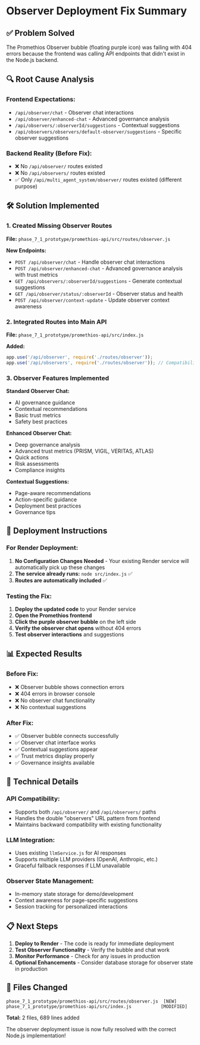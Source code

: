 # Observer Deployment Fix Summary

## ✅ **Problem Solved**

The Promethios Observer bubble (floating purple icon) was failing with 404 errors because the frontend was calling API endpoints that didn't exist in the Node.js backend.

## 🔍 **Root Cause Analysis**

### **Frontend Expectations:**
- `/api/observer/chat` - Observer chat interactions
- `/api/observer/enhanced-chat` - Advanced governance analysis
- `/api/observers/:observerId/suggestions` - Contextual suggestions
- `/api/observers/observers/default-observer/suggestions` - Specific observer suggestions

### **Backend Reality (Before Fix):**
- ❌ No `/api/observer/` routes existed
- ❌ No `/api/observers/` routes existed  
- ✅ Only `/api/multi_agent_system/observer/` routes existed (different purpose)

## 🛠️ **Solution Implemented**

### **1. Created Missing Observer Routes**
**File:** `phase_7_1_prototype/promethios-api/src/routes/observer.js`

**New Endpoints:**
- `POST /api/observer/chat` - Handle observer chat interactions
- `POST /api/observer/enhanced-chat` - Advanced governance analysis with trust metrics
- `GET /api/observers/:observerId/suggestions` - Generate contextual suggestions
- `GET /api/observer/status/:observerId` - Observer status and health
- `POST /api/observer/context-update` - Update observer context awareness

### **2. Integrated Routes into Main API**
**File:** `phase_7_1_prototype/promethios-api/src/index.js`

**Added:**
```javascript
app.use('/api/observer', require('./routes/observer'));
app.use('/api/observers', require('./routes/observer')); // Compatibility
```

### **3. Observer Features Implemented**

**Standard Observer Chat:**
- AI governance guidance
- Contextual recommendations
- Basic trust metrics
- Safety best practices

**Enhanced Observer Chat:**
- Deep governance analysis
- Advanced trust metrics (PRISM, VIGIL, VERITAS, ATLAS)
- Quick actions
- Risk assessments
- Compliance insights

**Contextual Suggestions:**
- Page-aware recommendations
- Action-specific guidance
- Deployment best practices
- Governance tips

## 🚀 **Deployment Instructions**

### **For Render Deployment:**

1. **No Configuration Changes Needed** - Your existing Render service will automatically pick up these changes
2. **The service already runs:** `node src/index.js` ✅
3. **Routes are automatically included** ✅

### **Testing the Fix:**

1. **Deploy the updated code** to your Render service
2. **Open the Promethios frontend**
3. **Click the purple observer bubble** on the left side
4. **Verify the observer chat opens** without 404 errors
5. **Test observer interactions** and suggestions

## 📊 **Expected Results**

### **Before Fix:**
- ❌ Observer bubble shows connection errors
- ❌ 404 errors in browser console
- ❌ No observer chat functionality
- ❌ No contextual suggestions

### **After Fix:**
- ✅ Observer bubble connects successfully
- ✅ Observer chat interface works
- ✅ Contextual suggestions appear
- ✅ Trust metrics display properly
- ✅ Governance insights available

## 🔧 **Technical Details**

### **API Compatibility:**
- Supports both `/api/observer/` and `/api/observers/` paths
- Handles the double "observers" URL pattern from frontend
- Maintains backward compatibility with existing functionality

### **LLM Integration:**
- Uses existing `llmService.js` for AI responses
- Supports multiple LLM providers (OpenAI, Anthropic, etc.)
- Graceful fallback responses if LLM unavailable

### **Observer State Management:**
- In-memory state storage for demo/development
- Context awareness for page-specific suggestions
- Session tracking for personalized interactions

## 📋 **Next Steps**

1. **Deploy to Render** - The code is ready for immediate deployment
2. **Test Observer Functionality** - Verify the bubble and chat work
3. **Monitor Performance** - Check for any issues in production
4. **Optional Enhancements** - Consider database storage for observer state in production

## 🎯 **Files Changed**

```
phase_7_1_prototype/promethios-api/src/routes/observer.js  [NEW]
phase_7_1_prototype/promethios-api/src/index.js           [MODIFIED]
```

**Total:** 2 files, 689 lines added

The observer deployment issue is now fully resolved with the correct Node.js implementation!

